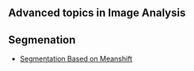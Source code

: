 Advanced topics in Image Analysis
---------------------------------

Segmenation
-----------

- [Segmentation Based on Meanshift](https://github.com/JaggerWu/Advance-Topic-in-Image-Processing/blob/master/Segmentation/Segmentation.ipynb)

